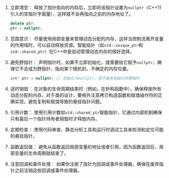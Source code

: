 1. 立即清空： 释放了指针指向的内存后，立即将该指针设置为`nullptr`（C++11引入的空指针字面量），这样就不会再指向之前的内存地址了。

   ```c++
   delete ptr;
   ptr = nullptr;
   ```

2. 范围意识： 尽量使用局部变量来管理动态分配的内存，这样当控制流离开变量的作用域时，可以自动释放资源。智能指针（如`std::unique_ptr`和`std::shared_ptr`）在C++中是自动管理动态内存的很好选择。

3. 避免野指针： 声明指针时，如果不立即初始化，就需要给它赋予`nullptr`，确保它不会成为野指针，指向某个随机的、不确定的内存位置。

   ```c++
   int* ptr = nullptr; // 初始化为nullptr，而不是未初始化的野指针
   ```

4. 适时销毁： 在对象的生命周期结束时（例如，在析构函数中），确保释放所有动态分配的内存。对于类的设计，要格外注意拷贝构造函数和赋值操作符的正确实现，避免复制和赋值导致的悬挂指针问题。

5. 引用计数： 使用引用计数如`std::shared_ptr`智能指针，它通过内部机制确保只有最后一个指针持有者销毁时才释放内存。

6. 定期检查： 使用代码审查、静态分析工具和运行时调试工具来检测和定位可能的悬挂指针。

7. 函数返回值： 避免从函数返回局部变量的地址或者引用，因为函数返回后，局部变量的生命周期就结束了。

8. 注意回调和事件处理： 如果你注册了指针为回调或事件处理器，确保在废弃指针之前注销这些回调或事件处理器。